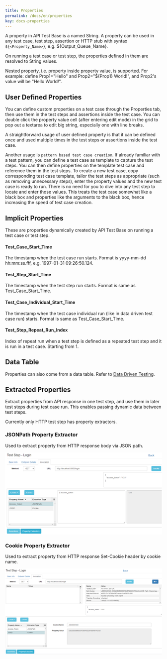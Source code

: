 ```yaml
---
title: Properties
permalink: /docs/en/properties
key: docs-properties
---
```

A property in API Test Base is a named String. A property can be used in any test case, test step, assertion or HTTP stub with syntax `${<Property_Name>}`, e.g. ${Output_Queue_Name}.

On running a test case or test step, the properties defined in them are resolved to String values.

Nested property, i.e. property inside property value, is supported. For example: define Prop1="Hello" and Prop2="${Prop1} World!", and Prop2's value will be "Hello World!".

## User Defined Properties
You can define custom properties on a test case through the Properties tab, then use them in the test steps and assertions inside the test case. You can double click the property value cell (after entering edit mode) in the grid to pop out a textarea to edit big string, especially one with line breaks.

A straightforward usage of user defined property is that it can be defined once and used multiple times in the test steps or assertions inside the test case.

Another usage is `pattern based test case creation`. If already familiar with a test pattern, you can define a test case as template to capture the test steps. You can then define properties on the template test case and reference them in the test steps. To create a new test case, copy corresponding test case template, tailor the test steps as appropriate (such as removing unnecessary steps), enter the property values and the new test case is ready to run. There is no need for you to dive into any test step to locate and enter those values. This treats the test case somewhat like a black box and properties like the arguments to the black box, hence increasing the speed of test case creation.

## Implicit Properties
These are properties dynamically created by API Test Base on running a test case or test step.

#### Test_Case_Start_Time
The timestamp when the test case run starts. Format is yyyy-mm-dd hh:mm:ss.fff, e.g. 1997-01-31 09:26:50.124.

#### Test_Step_Start_Time
The timestamp when the test step run starts. Format is same as Test_Case_Start_Time.

#### Test_Case_Individual_Start_Time
The timestamp when the test case individual run (like in data driven test case run) starts. Format is same as Test_Case_Start_Time.

#### Test_Step_Repeat_Run_Index
Index of repeat run when a test step is defined as a repeated test step and it is run in a test case. Starting from 1.

## Data Table
Properties can also come from a data table. Refer to [Data Driven Testing](/docs/en/data-driven-testing).

## Extracted Properties
Extract properties from API response in one test step, and use them in later test steps during test case run. This enables passing dynamic data between test steps.

Currently only HTTP test step has property extractors.

### JSONPath Property Extractor
Used to extract property from HTTP response body via JSON path.

![JSONPath Property Extractor](../../screenshots/properties/jsonpath-property-extractor.png)

### Cookie Property Extractor
Used to extract property from HTTP response Set-Cookie header by cookie name. 

![Cookie Property Extractor](../../screenshots/properties/cookie-property-extractor.png)